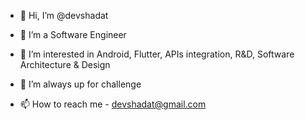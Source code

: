 - 👋 Hi, I’m @devshadat
- 🌱 I’m a Software Engineer
- 👀 I’m interested in Android, Flutter, APIs integration, R&D, Software Architecture & Design 

- 💞️ I’m always up for challenge 
- 📫 How to reach me - devshadat@gmail.com 

<!---
devshadat/devshadat is a ✨ special ✨ repository because its `README.md` (this file) appears on your GitHub profile.
You can click the Preview link to take a look at your changes.
--->
